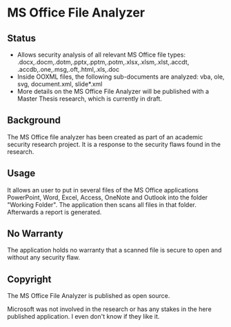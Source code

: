 # MS Office File Analyzer

## Status
- Allows security analysis of all relevant MS Office file types: .docx,.docm,.dotm,.pptx,.pptm,.potm,.xlsx,.xlsm,.xlst,.accdt, .accdb,.one,.msg,.oft,.html,.xls,.doc 
- Inside OOXML files, the following sub-documents are analyzed: vba, ole, svg, document.xml, slide*.xml
- More details on the MS Office File Analyzer will be published with a Master Thesis research, which is currently in draft.

## Background
The MS Office file analyzer has been created as part of an academic security research project. It is a response to the security flaws found in the research. 

## Usage 
It allows an user to put in several files of the MS Office applications PowerPoint, Word, Excel, Access, OneNote and Outlook into the folder "Working Folder". The application then scans all files in that folder. Afterwards a report is generated.   

## No Warranty
The application holds no warranty that a scanned file is secure to open and without any security flaw. 

## Copyright
The MS Office File Analyzer is published as open source. 

Microsoft was not involved in the research or has any stakes in the here published application. I even don't know if they like it.
